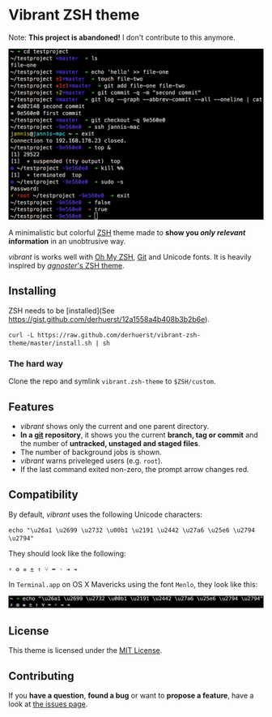# Vibrant ZSH theme

Note: **This project is abandoned!** I don't contribute to this anymore.

![screenshot](demo.png)

A minimalistic but colorful [ZSH](http://www.zsh.org/) theme made to **show you *only relevant* information** in an unobtrusive way.

*vibrant* is works well with [Oh My ZSH](http://ohmyz.sh/), [Git](http://git-scm.com/) and Unicode fonts. It is heavily inspired by [*agnoster*'s ZSH theme](https://gist.github.com/agnoster/3712874).


## Installing

ZSH needs to be [installed](See https://gist.github.com/derhuerst/12a1558a4b408b3b2b6e).

```shell
curl -L https://raw.github.com/derhuerst/vibrant-zsh-theme/master/install.sh | sh
```

### The hard way

Clone the repo and symlink `vibrant.zsh-theme` to `$ZSH/custom`.


## Features

- *vibrant* shows only the current and one parent directory.
- **In a [git](http://git-scm.com/) repository**, it shows you the current **branch, tag or commit** and the number of **untracked, unstaged and staged files**.
- The number of background jobs is shown.
- *vibrant* warns priveleged users (e.g. `root`).
- If the last command exited non-zero, the prompt arrow changes red.


## Compatibility

By default, *vibrant* uses the following Unicode characters:

```shell
echo "\u26a1 \u2699 \u2732 \u00b1 \u2191 \u2442 \u27a6 \u25e6 \u2794 \u2794"
```

They should look like the following:

```
⚡ ⚙ ✲ ± ↑ ⑂ ➦ ◦ ➔ ➔
```

In `Terminal.app` on OS X Mavericks using the font `Menlo`, they look like this:

![*vibrant*'s unicode characters](unicode-characters.png)


## License

This theme is licensed under the [MIT License](LICENSE).


## Contributing

If you **have a question**, **found a bug** or want to **propose a feature**, have a look at [the issues page](https://github.com/derhuerst/vibrant-zsh-theme/issues).
